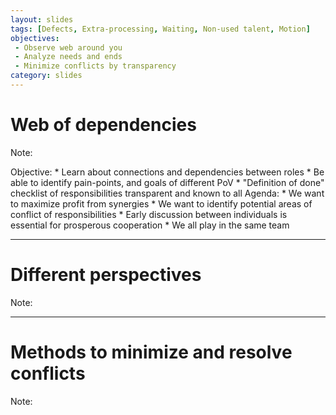 ```yaml
---
layout: slides
tags: [Defects, Extra-processing, Waiting, Non-used talent, Motion]
objectives: 
 - Observe web around you 
 - Analyze needs and ends
 - Minimize conflicts by transparency
category: slides
---
```


# Web of dependencies

Note:

Objective:
    * Learn about connections and dependencies between roles 
    * Be able to identify pain-points, and goals of different PoV
    * "Definition of done" checklist of responsibilities transparent and known to all
Agenda:
    * We want to maximize profit from synergies 
    * We want to identify potential areas of conflict of responsibilities
    * Early discussion between individuals is essential for prosperous cooperation
    * We all play in the same team

---

# Different perspectives

Note:

---

# Methods to minimize and resolve conflicts

Note:
